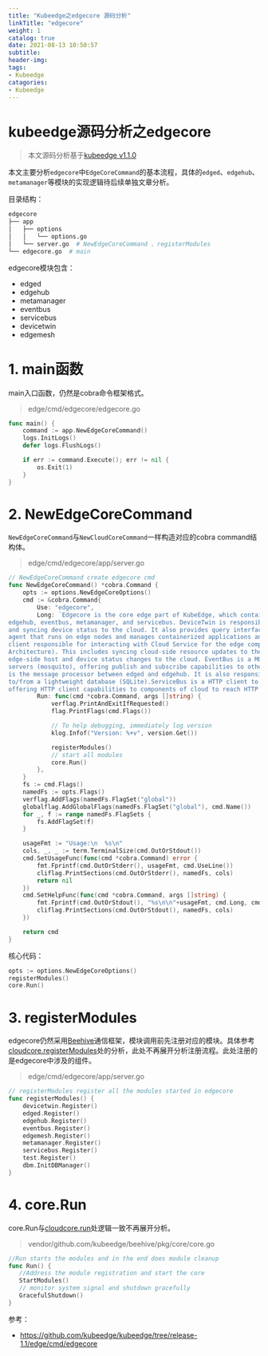 ```yaml
---
title: "Kubeedge之edgecore 源码分析"
linkTitle: "edgecore"
weight: 1
catalog: true
date: 2021-08-13 10:50:57
subtitle:
header-img: 
tags:
- Kubeedge
catagories:
- Kubeedge
---
```


# kubeedge源码分析之edgecore

> 本文源码分析基于[kubeedge v1.1.0](https://github.com/kubeedge/kubeedge/releases/tag/v1.1.0)

本文主要分析`edgecore`中`EdgeCoreCommand`的基本流程，具体的`edged`、`edgehub`、`metamanager`等模块的实现逻辑待后续单独文章分析。

目录结构：

```bash
edgecore
├── app
│   ├── options
│   │   └── options.go
│   └── server.go  # NewEdgeCoreCommand 、registerModules
└── edgecore.go  # main
```

edgecore模块包含：


- edged
- edgehub
- metamanager
- eventbus
- servicebus
- devicetwin
- edgemesh


# 1. main函数

main入口函数，仍然是cobra命令框架格式。

> edge/cmd/edgecore/edgecore.go

```go
func main() {
	command := app.NewEdgeCoreCommand()
	logs.InitLogs()
	defer logs.FlushLogs()

	if err := command.Execute(); err != nil {
		os.Exit(1)
	}
}
```

# 2. NewEdgeCoreCommand

`NewEdgeCoreCommand`与`NewCloudCoreCommand`一样构造对应的cobra command结构体。

> edge/cmd/edgecore/app/server.go

```go
// NewEdgeCoreCommand create edgecore cmd
func NewEdgeCoreCommand() *cobra.Command {
	opts := options.NewEdgeCoreOptions()
	cmd := &cobra.Command{
		Use: "edgecore",
		Long: `Edgecore is the core edge part of KubeEdge, which contains six modules: devicetwin, edged, 
edgehub, eventbus, metamanager, and servicebus. DeviceTwin is responsible for storing device status 
and syncing device status to the cloud. It also provides query interfaces for applications. Edged is an 
agent that runs on edge nodes and manages containerized applications and devices. Edgehub is a web socket 
client responsible for interacting with Cloud Service for the edge computing (like Edge Controller as in the KubeEdge 
Architecture). This includes syncing cloud-side resource updates to the edge, and reporting 
edge-side host and device status changes to the cloud. EventBus is a MQTT client to interact with MQTT 
servers (mosquito), offering publish and subscribe capabilities to other components. MetaManager 
is the message processor between edged and edgehub. It is also responsible for storing/retrieving metadata 
to/from a lightweight database (SQLite).ServiceBus is a HTTP client to interact with HTTP servers (REST), 
offering HTTP client capabilities to components of cloud to reach HTTP servers running at edge. `,
		Run: func(cmd *cobra.Command, args []string) {
			verflag.PrintAndExitIfRequested()
			flag.PrintFlags(cmd.Flags())

			// To help debugging, immediately log version
			klog.Infof("Version: %+v", version.Get())

			registerModules()
			// start all modules
			core.Run()
		},
	}
	fs := cmd.Flags()
	namedFs := opts.Flags()
	verflag.AddFlags(namedFs.FlagSet("global"))
	globalflag.AddGlobalFlags(namedFs.FlagSet("global"), cmd.Name())
	for _, f := range namedFs.FlagSets {
		fs.AddFlagSet(f)
	}

	usageFmt := "Usage:\n  %s\n"
	cols, _, _ := term.TerminalSize(cmd.OutOrStdout())
	cmd.SetUsageFunc(func(cmd *cobra.Command) error {
		fmt.Fprintf(cmd.OutOrStderr(), usageFmt, cmd.UseLine())
		cliflag.PrintSections(cmd.OutOrStderr(), namedFs, cols)
		return nil
	})
	cmd.SetHelpFunc(func(cmd *cobra.Command, args []string) {
		fmt.Fprintf(cmd.OutOrStdout(), "%s\n\n"+usageFmt, cmd.Long, cmd.UseLine())
		cliflag.PrintSections(cmd.OutOrStdout(), namedFs, cols)
	})

	return cmd
}
```

核心代码：

```go
opts := options.NewEdgeCoreOptions()
registerModules()
core.Run()
```

# 3. registerModules

edgecore仍然采用[Beehive](https://kubeedge.readthedocs.io/en/latest/modules/beehive.html)通信框架，模块调用前先注册对应的模块。具体参考[cloudcore.registerModules](https://www.huweihuang.com/kubernetes-notes/kubeedge/code-analysis/cloudcore.html#3-registermodules)处的分析，此处不再展开分析注册流程。此处注册的是edgecore中涉及的组件。

> edge/cmd/edgecore/app/server.go

```go
// registerModules register all the modules started in edgecore
func registerModules() {
	devicetwin.Register()
	edged.Register()
	edgehub.Register()
	eventbus.Register()
	edgemesh.Register()
	metamanager.Register()
	servicebus.Register()
	test.Register()
	dbm.InitDBManager()
}
```

#  4. core.Run

core.Run与[cloudcore.run](https://www.huweihuang.com/kubernetes-notes/kubeedge/code-analysis/cloudcore.html#4-corerun)处逻辑一致不再展开分析。

> vendor/github.com/kubeedge/beehive/pkg/core/core.go

```go
//Run starts the modules and in the end does module cleanup
func Run() {
   //Address the module registration and start the core
   StartModules()
   // monitor system signal and shutdown gracefully
   GracefulShutdown()
}
```



参考：

- https://github.com/kubeedge/kubeedge/tree/release-1.1/edge/cmd/edgecore

